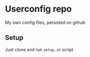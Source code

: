 # Userconfig repo
My own config files, persisted on github

## Setup
Just clone and run `setup.sh` script
